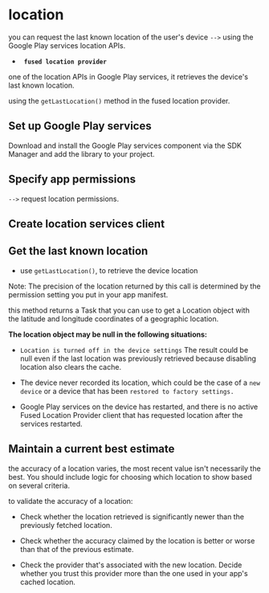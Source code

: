 
# location

you can request the last known location of the user's device `-->` using the Google Play services location APIs.


- **` fused location provider`** 

 one of the location APIs in Google Play services, it retrieves the device's last known location.

  using the `getLastLocation()` method in the fused location provider.


  ## Set up Google Play services

   Download and install the Google Play services component via the SDK Manager and add the library to your project. 

   ## Specify app permissions
   `-->` request location permissions.

  ## Create location services client

  ## Get the last known location

  -  use  `getLastLocation()`, to retrieve the device location


   Note: The precision of the location returned by this call is determined by the permission setting you put in your app manifest. 

   this method returns a Task that you can use to get a Location object with the latitude and longitude coordinates of a geographic location.


**The location object may be null in the following situations:**

- `Location is turned off in the device settings` The result could be null even if the last location was previously retrieved because disabling location also clears the cache.

- The device never recorded its location, which could be the case of a `new device` or a device that has been `restored to factory settings.`

- Google Play services on the device has restarted, and there is no active Fused Location Provider client that has requested location after the services restarted.



## Maintain a current best estimate 

the accuracy of a location varies, the most recent value isn't necessarily the best. You should include logic for choosing which location to show based on several criteria. 


to validate the accuracy of a location:
- Check whether the location retrieved is significantly newer than the previously fetched location.

- Check whether the accuracy claimed by the location is better or worse than that of the previous estimate.

- Check the provider that's associated with the new location. Decide whether you trust this provider more than the one used in your app's cached location.